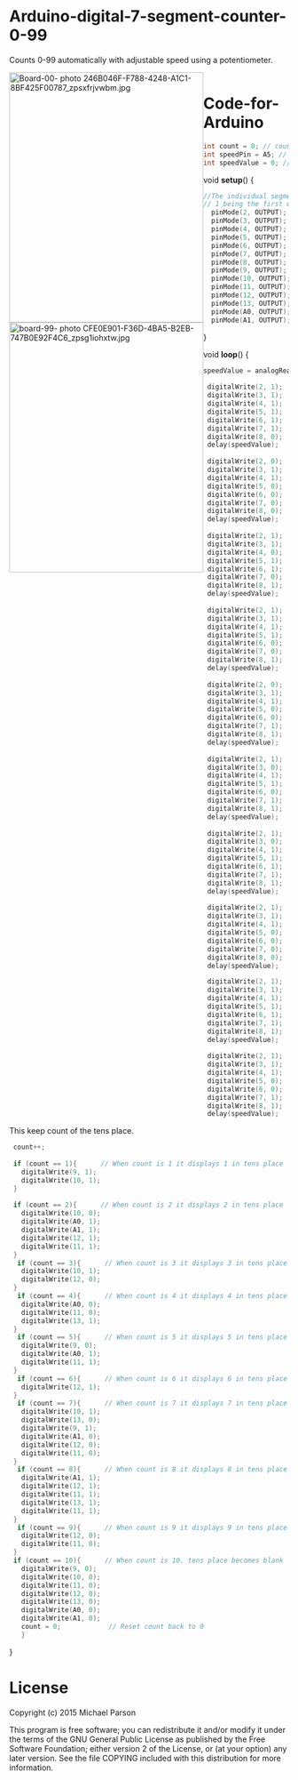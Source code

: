 # Arduino-digital-7-segment-counter-0-99
Counts 0-99 automatically with adjustable speed using a potentiometer. 

<div style="float: right;" a href="http://s76.photobucket.com/user/mpgoat/media/246B046F-F788-4248-A1C1-8BF425F00787_zpsxfrjvwbm.jpg.html" target="_blank"><img HEIGHT="450" WIDTH="350" src="http://i76.photobucket.com/albums/j8/mpgoat/246B046F-F788-4248-A1C1-8BF425F00787_zpsxfrjvwbm.jpg" border="0" alt="Board-00- photo 246B046F-F788-4248-A1C1-8BF425F00787_zpsxfrjvwbm.jpg" style="float:left;" alt="" /></a> <img HEIGHT="450" WIDTH="350" src="http://i76.photobucket.com/albums/j8/mpgoat/CFE0E901-F36D-4BA5-B2EB-747B0E92F4C6_zpsg1iohxtw.jpg" border="0" alt="board-99- photo CFE0E901-F36D-4BA5-B2EB-747B0E92F4C6_zpsg1iohxtw.jpg" style="float:left;" alt="" /></a>

# Code-for-Arduino
```c
int count = 0; // counter
int speedPin = A5; // potentiometer 
int speedValue = 0; // 
```
void **setup**() {
```c
//The individual segments of a 2 digit seven-segment display.
// 1 being the first digit 2 being the second digit
  pinMode(2, OUTPUT);  //A1
  pinMode(3, OUTPUT);  //B1
  pinMode(4, OUTPUT);  //C1
  pinMode(5, OUTPUT);  //D1
  pinMode(6, OUTPUT);  //E1
  pinMode(7, OUTPUT);  //F1
  pinMode(8, OUTPUT);  //G1
  pinMode(9, OUTPUT);  //B2
  pinMode(10, OUTPUT);  //C2
  pinMode(11, OUTPUT);  //D2
  pinMode(12, OUTPUT);  //E2
  pinMode(13, OUTPUT);  //F2
  pinMode(A0, OUTPUT);  //A2
  pinMode(A1, OUTPUT);  //G2
```
}

void **loop**() {
```c
speedValue = analogRead(speedPin); 
  
 digitalWrite(2, 1);  //-------------
 digitalWrite(3, 1);  
 digitalWrite(4, 1);  
 digitalWrite(5, 1);  //  Display 0 in ones place
 digitalWrite(6, 1);
 digitalWrite(7, 1);
 digitalWrite(8, 0);  //-------------
 delay(speedValue);
 
 digitalWrite(2, 0);  //-------------
 digitalWrite(3, 1);
 digitalWrite(4, 1);
 digitalWrite(5, 0);  //  Display 1 in ones place
 digitalWrite(6, 0);
 digitalWrite(7, 0);
 digitalWrite(8, 0);  //-------------
 delay(speedValue);
 
 digitalWrite(2, 1);  //-------------
 digitalWrite(3, 1);
 digitalWrite(4, 0);
 digitalWrite(5, 1);  //  Display 2 in ones place
 digitalWrite(6, 1);
 digitalWrite(7, 0);
 digitalWrite(8, 1);  //-------------
 delay(speedValue);
 
 digitalWrite(2, 1);  //-------------
 digitalWrite(3, 1);
 digitalWrite(4, 1);
 digitalWrite(5, 1);  //  Display 3 in ones place
 digitalWrite(6, 0);
 digitalWrite(7, 0);
 digitalWrite(8, 1);  //-------------
 delay(speedValue);
 
 digitalWrite(2, 0);  //-------------
 digitalWrite(3, 1);
 digitalWrite(4, 1);
 digitalWrite(5, 0);  //  Display 4 in ones place
 digitalWrite(6, 0);
 digitalWrite(7, 1);
 digitalWrite(8, 1);  //-------------
 delay(speedValue);
 
 digitalWrite(2, 1);  //-------------
 digitalWrite(3, 0);
 digitalWrite(4, 1);
 digitalWrite(5, 1);  //  Display 5 in ones place
 digitalWrite(6, 0);
 digitalWrite(7, 1);
 digitalWrite(8, 1);  //-------------
 delay(speedValue);
 
 digitalWrite(2, 1);  //-------------
 digitalWrite(3, 0);
 digitalWrite(4, 1);
 digitalWrite(5, 1);  //  Display 6 in ones place
 digitalWrite(6, 1);
 digitalWrite(7, 1);
 digitalWrite(8, 1);  //-------------
 delay(speedValue);
 
 digitalWrite(2, 1);  //-------------
 digitalWrite(3, 1);
 digitalWrite(4, 1);
 digitalWrite(5, 0);  //  Display 7 in ones place
 digitalWrite(6, 0);
 digitalWrite(7, 0);
 digitalWrite(8, 0);  //-------------
 delay(speedValue);

 digitalWrite(2, 1);  //-------------
 digitalWrite(3, 1);
 digitalWrite(4, 1);
 digitalWrite(5, 1);  //  Display 8 in ones place
 digitalWrite(6, 1);
 digitalWrite(7, 1);
 digitalWrite(8, 1);  //-------------
 delay(speedValue);
 
 digitalWrite(2, 1);  //-------------
 digitalWrite(3, 1);
 digitalWrite(4, 1);
 digitalWrite(5, 0);  //  Display 9 in ones place
 digitalWrite(6, 0);
 digitalWrite(7, 1);
 digitalWrite(8, 1);  //-------------
 delay(speedValue);
```
This keep count of the tens place.
```c
 count++;
 
 if (count == 1){      // When count is 1 it displays 1 in tens place
   digitalWrite(9, 1);
   digitalWrite(10, 1);
 }
 
 if (count == 2){      // When count is 2 it displays 2 in tens place
   digitalWrite(10, 0);
   digitalWrite(A0, 1);
   digitalWrite(A1, 1);
   digitalWrite(12, 1);
   digitalWrite(11, 1);
 }
  if (count == 3){      // When count is 3 it displays 3 in tens place
   digitalWrite(10, 1);
   digitalWrite(12, 0);
 }
  if (count == 4){      // When count is 4 it displays 4 in tens place
   digitalWrite(A0, 0);
   digitalWrite(11, 0);
   digitalWrite(13, 1);
 }
  if (count == 5){      // When count is 5 it displays 5 in tens place
   digitalWrite(9, 0);
   digitalWrite(A0, 1);
   digitalWrite(11, 1);
 }
  if (count == 6){      // When count is 6 it displays 6 in tens place
   digitalWrite(12, 1);
 }
  if (count == 7){      // When count is 7 it displays 7 in tens place
   digitalWrite(10, 1);
   digitalWrite(13, 0);
   digitalWrite(9, 1);
   digitalWrite(A1, 0);
   digitalWrite(12, 0);
   digitalWrite(11, 0);
 }
  if (count == 8){      // When count is 8 it displays 8 in tens place
   digitalWrite(A1, 1);
   digitalWrite(12, 1);
   digitalWrite(11, 1);
   digitalWrite(13, 1);
   digitalWrite(11, 1);
 }
  if (count == 9){      // When count is 9 it displays 9 in tens place
   digitalWrite(12, 0);
   digitalWrite(11, 0);
 }
 if (count == 10){      // When count is 10. tens place becomes blank
   digitalWrite(9, 0);
   digitalWrite(10, 0);
   digitalWrite(11, 0);
   digitalWrite(12, 0);
   digitalWrite(13, 0);
   digitalWrite(A0, 0);
   digitalWrite(A1, 0);
   count = 0;            // Reset count back to 0
   }
```
}

# License

Copyright (c) 2015 Michael Parson

  This program is free software; you can redistribute it and/or
  modify it under the terms of the GNU General Public License as
  published by the Free Software Foundation; either version 2 of the
  License, or (at your option) any later version.  See the file
  COPYING included with this distribution for more information.

